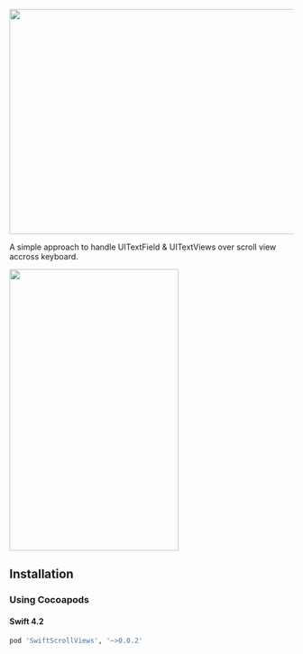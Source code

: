 <p align="center">
  <img width = "640" height = "400" src="https://raw.githubusercontent.com/RAJAMOHAN-S/rajamohan-s.github.io/master/resources/repo_swift_scrollviews/logo.png">
</p>
<p>
A simple approach to handle UITextField & UITextViews over scroll view accross keyboard.
</p>
<p align="left">
  <img width = "300" height = "500" src="./images/demo.gif">
</p>

## Installation

### Using Cocoapods
#### Swift 4.2
```ruby
pod 'SwiftScrollViews', '~>0.0.2'
```
